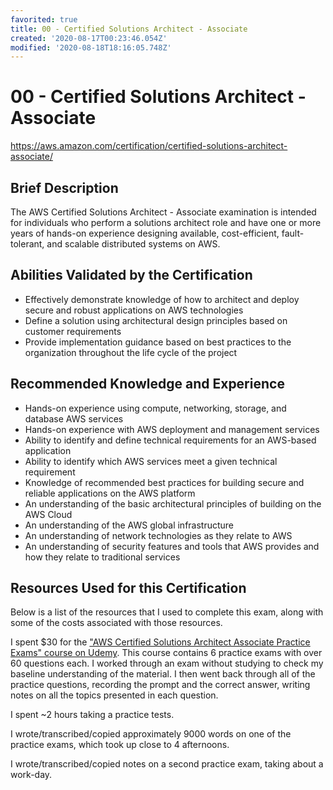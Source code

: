 ```yaml
---
favorited: true
title: 00 - Certified Solutions Architect - Associate
created: '2020-08-17T00:23:46.054Z'
modified: '2020-08-18T18:16:05.748Z'
---
```


# 00 - Certified Solutions Architect - Associate

https://aws.amazon.com/certification/certified-solutions-architect-associate/

## Brief Description

The AWS Certified Solutions Architect - Associate examination is intended for individuals who perform a solutions architect role and have one or more years of hands-on experience designing available, cost-efficient, fault-tolerant, and scalable distributed systems on AWS.

## Abilities Validated by the Certification

- Effectively demonstrate knowledge of how to architect and deploy secure and robust applications on AWS technologies
- Define a solution using architectural design principles based on customer requirements
- Provide implementation guidance based on best practices to the organization throughout the life cycle of the project

## Recommended Knowledge and Experience

- Hands-on experience using compute, networking, storage, and database AWS services
- Hands-on experience with AWS deployment and management services
- Ability to identify and define technical requirements for an AWS-based application
- Ability to identify which AWS services meet a given technical requirement
- Knowledge of recommended best practices for building secure and reliable applications on the AWS platform
- An understanding of the basic architectural principles of building on the AWS Cloud
- An understanding of the AWS global infrastructure
- An understanding of network technologies as they relate to AWS
- An understanding of security features and tools that AWS provides and how they relate to traditional services

## Resources Used for this Certification

Below is a list of the resources that I used to complete this exam, along with some of the costs associated with those resources.

I spent $30 for the ["AWS Certified Solutions Architect Associate Practice Exams" course on Udemy](https://www.udemy.com/course/aws-certified-solutions-architect-associate-amazon-practice-exams-saa-c02). This course contains 6 practice exams with over 60 questions each. I worked through an exam without studying to check my baseline understanding of the material. I then went back through all of the practice questions, recording the prompt and the correct answer, writing notes on all the topics presented in each question.

I spent ~2 hours taking a practice tests.

I wrote/transcribed/copied approximately 9000 words on one of the practice exams, which took up close to 4 afternoons.

I wrote/transcribed/copied notes on a second practice exam, taking about a work-day.
